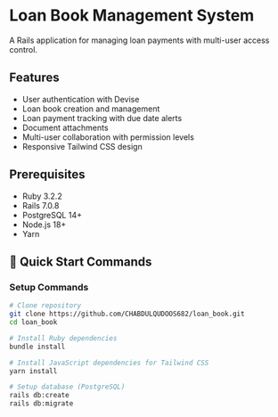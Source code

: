 # Loan Book Management System

A Rails application for managing loan payments with multi-user access control.

## Features

- User authentication with Devise
- Loan book creation and management
- Loan payment tracking with due date alerts
- Document attachments
- Multi-user collaboration with permission levels
- Responsive Tailwind CSS design

## Prerequisites

- Ruby 3.2.2
- Rails 7.0.8
- PostgreSQL 14+
- Node.js 18+
- Yarn

## 🚀 Quick Start Commands

### Setup Commands
```bash
# Clone repository
git clone https://github.com/CHABDULQUDOOS682/loan_book.git
cd loan_book

# Install Ruby dependencies
bundle install

# Install JavaScript dependencies for Tailwind CSS
yarn install

# Setup database (PostgreSQL)
rails db:create
rails db:migrate
